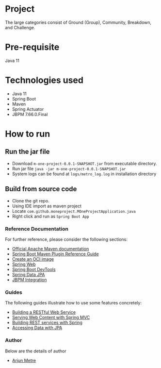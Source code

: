 # Project

The large categories consist of Ground (Group), Community, Breakdown, and Challenge.

# Pre-requisite
Java 11

# Technologies used
  - Java 11
  - Spring Boot
  - Maven
  - Spring Actuator
  - JBPM 7.66.0.Final
  
# How to run
## Run the jar file
- Download `m-one-project-0.0.1-SNAPSHOT.jar` from executable directory.
- Run jar file `java -jar m-one-project-0.0.1-SNAPSHOT.jar`
- System logs can be found at `logs/metro_log.log` in installation directory

## Build from source code
- Clone the git repo.
- Using IDE import as maven project
- Locate `com.github.moneproject.MOneProjectApplication.java` 
- Right click and run as `Spring Boot App`


### Reference Documentation
For further reference, please consider the following sections:

* [Official Apache Maven documentation](https://maven.apache.org/guides/index.html)
* [Spring Boot Maven Plugin Reference Guide](https://docs.spring.io/spring-boot/docs/2.7.1/maven-plugin/reference/html/)
* [Create an OCI image](https://docs.spring.io/spring-boot/docs/2.7.1/maven-plugin/reference/html/#build-image)
* [Spring Web](https://docs.spring.io/spring-boot/docs/2.7.1/reference/htmlsingle/#web)
* [Spring Boot DevTools](https://docs.spring.io/spring-boot/docs/2.7.1/reference/htmlsingle/#using.devtools)
* [Spring Data JPA](https://docs.spring.io/spring-boot/docs/2.7.1/reference/htmlsingle/#data.sql.jpa-and-spring-data)
* [JBPM Integration](https://docs.jbpm.org/7.66.0.Final/jbpm-docs/html_single/#jBPMIntegration)

### Guides
The following guides illustrate how to use some features concretely:

* [Building a RESTful Web Service](https://spring.io/guides/gs/rest-service/)
* [Serving Web Content with Spring MVC](https://spring.io/guides/gs/serving-web-content/)
* [Building REST services with Spring](https://spring.io/guides/tutorials/rest/)
* [Accessing Data with JPA](https://spring.io/guides/gs/accessing-data-jpa/)

### Author
Below are the details of author

* [Arjun Metre](https://dev.to/arjunmetre)